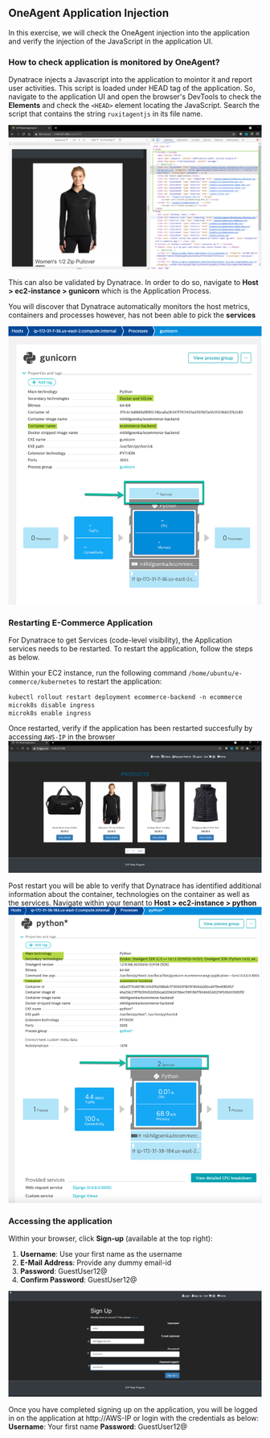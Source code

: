 ## OneAgent Application Injection
In this exercise, we will check the OneAgent injection into the application and verify the injection of the JavaScript in the application UI.

### How to check application is monitored by OneAgent?

Dynatrace injects a Javascript into the application to mointor it and report user activities.  This script is loaded under HEAD tag of the application. So, navigate to the application UI and open the browser's DevTools to check the **Elements** and check the `<HEAD>` element locating the JavaScript. Search the script that contains the string `ruxitagentjs` in its file name.

![Missing-JS-Tag](../../../assets/images/Missing-JSTag.png)

This can also be validated by Dynatrace. In order to do so, navigate to **Host > ec2-instance > gunicorn** which is the Application Process.

You will discover that Dynatrace automatically monitors the host metrics, containers and processes however, has not been able to pick the **services**

![Process-Unmonitored](../../../assets/images/Process-Unmonitored.png)

### Restarting E-Commerce Application

For Dynatrace to get Services (code-level visibility), the Application services needs to be restarted. To restart the application, follow the steps as below.

Within your EC2 instance, run the following command `/home/ubuntu/e-commerce/kubernetes` to restart the application:
```
kubectl rollout restart deployment ecommerce-backend -n ecommerce
microk8s disable ingress
microk8s enable ingress
```

Once restarted, verify if the application has been restarted succesfully by accessing `AWS-IP` in the browser
![Application](../../../assets/images/Application.png)

Post restart you will be able to verify that Dynatrace has identified additional information about the container, technologies on the container as well as the services. Navigate within your tenant to **Host > ec2-instance > python**
![Process-monitored](../../../assets/images/Process-monitored.png)

### Accessing the application
Within your browser, click **Sign-up** (available at the top right):
1. **Username**: Use your first name as the username
1. **E-Mail Address**: Provide any dummy email-id
1. **Password**: GuestUser12@
1. **Confirm Password**: GuestUser12@

![Register](../../../assets/images/sign-user-app.png)

Once you have completed signing up on the application, you will be logged in on the application at http://AWS-IP or login with the credentials as below:
**Username**: Your first name
**Password**: GuestUser12@

<!-- ------------------------ -->
